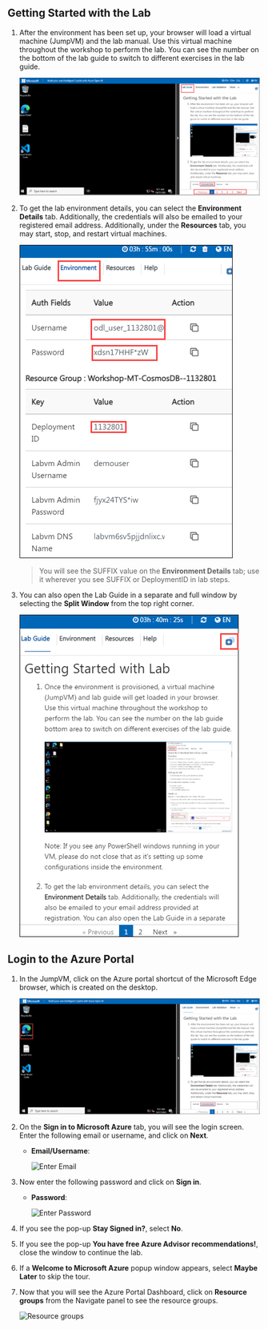 ## Getting Started with the Lab

1. After the environment has been set up, your browser will load a virtual machine (JumpVM) and the lab manual. Use this virtual machine throughout the workshop to perform the lab. You can see the number on the bottom of the lab guide to switch to different exercises in the lab guide.

   ![](../media/gi(1).png)
 
1. To get the lab environment details, you can select the **Environment Details** tab. Additionally, the credentials will also be emailed to your registered email address. Additionally, under the **Resources** tab, you may start, stop, and restart virtual machines.

   ![](../media/cosmos(2).png "Enter Email")
 
   > You will see the SUFFIX value on the **Environment Details** tab; use it wherever you see SUFFIX or DeploymentID in lab steps.
   
 1. You can also open the Lab Guide in a separate and full window by selecting the **Split Window** from the top right corner.

    ![](../media/POWER(1).png "Enter Email")

## Login to the Azure Portal

1. In the JumpVM, click on the Azure portal shortcut of the Microsoft Edge browser, which is created on the desktop.

   ![](../media/gi(2).png "Enter Email")
   
2. On the **Sign in to Microsoft Azure** tab, you will see the login screen. Enter the following email or username, and click on **Next**. 

   * **Email/Username**: <inject key="AzureAdUserEmail"></inject>
   
      ![](../media/signin-uname.png "Enter Email")
     
3. Now enter the following password and click on **Sign in**.
   
   * **Password**: <inject key="AzureAdUserPassword"></inject>
   
      ![](../media/signin-pword.png "Enter Password")
     
4. If you see the pop-up **Stay Signed in?**, select **No**.

5. If you see the pop-up **You have free Azure Advisor recommendations!**, close the window to continue the lab.

6. If a **Welcome to Microsoft Azure** popup window appears, select **Maybe Later** to skip the tour.
   
7. Now that you will see the Azure Portal Dashboard, click on **Resource groups** from the Navigate panel to see the resource groups.

   ![](../media/select-rg.png "Resource groups")
